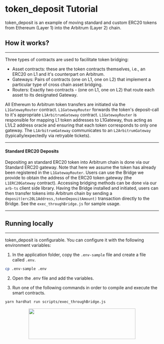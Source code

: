 # token_deposit Tutorial

token_deposit is an example of moving standard and custom ERC20 tokens from Ethereum (Layer 1) into the Arbitrum (Layer 2) chain.

## How it works?

---

Three types of contracts are used to facilitate token bridging:

- Asset contracts: these are the token contracts themselves, i.e., an ERC20 on L1 and it's counterpart on Arbitrum.
- Gateways: Pairs of contracts (one on L1, one on L2) that implement a particular type of cross chain asset bridging.
- Routers: Exactly two contracts - (one on L1, one on L2) that route each asset to its designated Gateway.

All Ethereum to Arbitrum token transfers are initiated via the `L1GatewayRouter` contract. `L1GatewayRouter` forwards the token's deposit-call to it's appropriate `L1ArbitrumGateway` contract. `L1GatewayRouter` is responsible for mapping L1 token addresses to L1Gateway, thus acting as L1/L2 address oracle and ensuring that each token corresponds to only one gateway. The `L1ArbitrumGateway` communicates to an `L2ArbitrumGateway` (typically/expectedly via retryable tickets).

---

#### **Standard ERC20 Deposits**

Depositing an standard ERC20 token into Arbitrum chain is done via our Standard ERC20 gateway. Note that here we assume the token has already been registered in the `L1GatewayRouter`. Users can use the Bridge we provide to obtain the address of the ERC20 token gateway (the `L1ERC20Gateway` contract). Accessing bridging methods can be done via our `arb-ts` client side library.
Having the Bridge installed and initiated, users can then transfer tokens into Arbitrum chain by sending a `deposit(erc20L1Address,tokenDepositAmount)` transaction directly to the Bridge. See the `exec_throughBridge.js` for sample usage.

---

## Running locally

---

token_deposit is configurable. You can configure it with the following environment variables:

1. In the application folder, copy the `.env-sample` file and create a file called `.env`.

```bash
cp .env-sample .env
```

2. Open the .env file and add the variables.

3. Run one of the following commands in order to compile and execute the smart contracts.

```bash
yarn hardhat run scripts/exec_throughBridge.js

```

<p align="center">
  <img width="350" height="100" src= "https://offchainlabs.com/static/media/full-logo.3271d3e8.png" />
</p>
